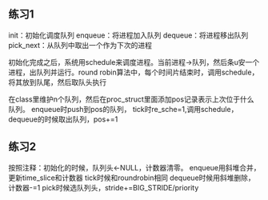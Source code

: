 ## 练习1

init：初始化调度队列
enqueue：将进程加入队列
dequeue：将进程移出队列
pick_next：从队列中取出一个作为下次的进程

初始化完成之后，系统用schedule来调度进程。当前进程->队列，然后条u安一个进程，出队列并运行。round robin算法中，每个时间片结束时，调用schedule，将其放到队尾，然后取队头执行

在class里维护n个队列，然后在proc_struct里面添加pos记录表示上次位于什么队列。
enqueue时push到pos的队列，
tick时re_sche=1,调用schedule，
dequeue的时候取出队列，pos+=1

## 练习2
按照注释：初始化的时候，队列头<-NULL，计数器清零。
enqueue用斜堆合并，更新time_slice和计数器
tick时候和roundrobin相同
dequeue时候用斜堆删除，计数器-=1
pick时候选队列头，stride+=BIG_STRIDE/priority


